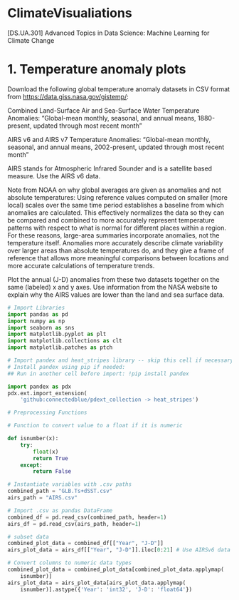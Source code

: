 # ClimateVisualiations
[DS.UA.301] Advanced Topics in Data Science: Machine Learning for Climate Change

# 1. Temperature anomaly plots 

Download the following global temperature anomaly datasets in CSV format from https://data.giss.nasa.gov/gistemp/:

Combined Land-Surface Air and Sea-Surface Water Temperature Anomalies:
 “Global-mean monthly, seasonal, and annual means, 1880-present, updated through most recent month”

AIRS v6 and AIRS v7 Temperature Anomalies:
“Global-mean monthly, seasonal, and annual means, 2002-present, updated through most recent month” 

AIRS stands for Atmospheric Infrared Sounder and is a satellite based measure. Use the AIRS v6 data.

Note from NOAA on why global averages are given as anomalies and not absolute temperatures: 
Using reference values computed on smaller (more local) scales over the same time period establishes a baseline from which anomalies are calculated. This effectively normalizes the data so they can be compared and combined to more accurately represent temperature patterns with respect to what is normal for different places within a region.
For these reasons, large-area summaries incorporate anomalies, not the temperature itself. Anomalies more accurately describe climate variability over larger areas than absolute temperatures do, and they give a frame of reference that allows more meaningful comparisons between locations and more accurate calculations of temperature trends.

Plot the annual (J-D) anomalies from these two datasets together on the same (labeled) x and y axes. Use information from the NASA website to explain why the AIRS values are lower than the land and sea surface data. 

```python
# Import Libraries 
import pandas as pd 
import numpy as np
import seaborn as sns
import matplotlib.pyplot as plt
import matplotlib.collections as clt
import matplotlib.patches as ptch
```

```python
# Import pandex and heat_stripes library -- skip this cell if necessary 
# Install pandex using pip if needed:
## Run in another cell before import: !pip install pandex

import pandex as pdx
pdx.ext.import_extension(
    'github:connectedblue/pdext_collection -> heat_stripes')
```

```python
# Preprocessing Functions 

# Function to convert value to a float if it is numeric

def isnumber(x):
    try:
        float(x)
        return True
    except:
        return False
```

```python 
# Instantiate variables with .csv paths
combined_path = "GLB.Ts+dSST.csv"
airs_path = "AIRS.csv"

# Import .csv as pandas DataFrame
combined_df = pd.read_csv(combined_path, header=1)
airs_df = pd.read_csv(airs_path, header=1)

# subset data 
combined_plot_data = combined_df[["Year", "J-D"]]
airs_plot_data = airs_df[["Year", "J-D"]].iloc[0:21] # Use AIRSv6 data only 

# Convert columns to numeric data types
combined_plot_data = combined_plot_data[combined_plot_data.applymap(
    isnumber)]
airs_plot_data = airs_plot_data[airs_plot_data.applymap(
    isnumber)].astype({'Year': 'int32', 'J-D': 'float64'})
```

